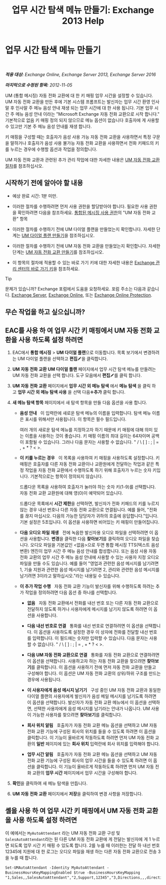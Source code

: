 ﻿---
title: '업무 시간 탐색 메뉴 만들기: Exchange 2013 Help'
TOCTitle: 업무 시간 탐색 메뉴 만들기
ms:assetid: f76472fd-aa1a-4cd8-8e26-cc674421d375
ms:mtpsurl: https://technet.microsoft.com/ko-kr/library/Bb232203(v=EXCHG.150)
ms:contentKeyID: 50484530
ms.date: 05/22/2018
mtps_version: v=EXCHG.150
ms.translationtype: MT
---

# 업무 시간 탐색 메뉴 만들기

 

_**적용 대상:** Exchange Online, Exchange Server 2013, Exchange Server 2016_

_**마지막으로 수정된 항목:** 2012-11-05_

UM (통합 메시징) 자동 전화 교환에 대 한 키 매핑 업무 시간을 설정할 수 있습니다. UM 자동 전화 교환을 만든 후에 기본 시스템 프롬프트는 발신자는 업무 시간 환영 인사말 후 인사말 주 메뉴 음성 안내 재생 되는 업무 시간에 대 한 사용 됩니다. 기본 업무 시간 주 메뉴 음성 안내 이라는 "Microsoft Exchange 자동 전화 교환으로 시작 합니다." 기본적으로 없음 키 매핑 정의 되지 않으므로 메뉴 옵션이 없습니다 호출자에 게 사용할 수 있고만 기본 주 메뉴 음성 안내를 재생 합니다.

키 매핑을 구성할 때는 호출자가 음성 사용 가능 자동 전화 교환을 사용하면서 특정 구문을 말하거나 호출자가 음성 사용 불가능 자동 전화 교환을 사용하면서 전화 키패드의 키를 누르는 경우에 수행할 옵션과 작업을 정의합니다.

UM 자동 전화 교환과 관련된 추가 관리 작업에 대한 자세한 내용은 [UM 자동 전화 교환 절차](um-auto-attendant-procedures-exchange-2013-help.md)를 참조하십시오.

## 시작하기 전에 알아야 할 내용

  - 예상 완료 시간: 1분 미만.

  - 이러한 절차를 수행하려면 먼저 사용 권한을 할당받아야 합니다. 필요한 사용 권한을 확인하려면 다음을 참조하세요. [통합된 메시징 사용 권한](unified-messaging-permissions-exchange-2013-help.md)의 "UM 자동 전화 교환" 항목

  - 이러한 절차를 수행하기 전에 UM 다이얼 플랜을 만들었는지 확인합니다. 자세한 단계는 [UM 다이얼 플랜 만들기](create-a-um-dial-plan-exchange-2013-help.md)을 참조하십시오.

  - 이러한 절차를 수행하기 전에 UM 자동 전화 교환을 만들었는지 확인합니다. 자세한 단계는 [UM 자동 전화 교환 만들기](create-a-um-auto-attendant-exchange-2013-help.md)를 참조하십시오.

  - 이 항목의 절차에 적용할 수 있는 바로 가기 키에 대한 자세한 내용은 [Exchange 관리 센터의 바로 가기 키](keyboard-shortcuts-in-the-exchange-admin-center-exchange-online-protection-help.md)을 참조하세요.


> [!TIP]
> 문제가 있습니까? Exchange 포럼에서 도움을 요청하세요. 포럼 주소는 다음과 같습니다. <A href="https://go.microsoft.com/fwlink/p/?linkid=60612">Exchange Server</A>, <A href="https://go.microsoft.com/fwlink/p/?linkid=267542">Exchange Online</A>, 또는 <A href="https://go.microsoft.com/fwlink/p/?linkid=285351">Exchange Online Protection</A>.



## 무슨 작업을 하고 싶으십니까?

## EAC를 사용 하 여 업무 시간 키 매핑에서 UM 자동 전화 교환을 사용 하도록 설정 하려면

1.  EAC에서 **통합 메시징** \> **UM 다이얼 플랜**으로 이동합니다. 목록 보기에서 변경하려는 UM 다이얼 플랜을 선택하고 **편집**![편집 아이콘](images/JJ218640.6f53ccb2-1f13-4c02-bea0-30690e6ea71d(EXCHG.150).gif "편집 아이콘")을 클릭합니다.

2.  **UM 자동 전화 교환** **UM 다이얼 플랜** 페이지에서 업무 시간 탐색 메뉴를 만들려는 UM 자동 전화 교환을 선택 합니다. 도구 모음에서 **편집**![편집 아이콘](images/JJ218640.6f53ccb2-1f13-4c02-bea0-30690e6ea71d(EXCHG.150).gif "편집 아이콘")를 클릭 합니다.

3.  **UM 자동 전화 교환** 페이지에서 **업무 시간 외 메뉴 탐색** 에서 **메뉴 탐색** 을 클릭 하 고 **업무 시간 외 메뉴 탐색 사용** 을 선택 다음![아이콘 추가](images/JJ218640.c1e75329-d6d7-4073-a27d-498590bbb558(EXCHG.150).gif "아이콘 추가")**추가** 클릭 합니다.

4.  **새 메뉴 탐색 항목** 페이지에서 새 탐색 항목을 만들 다음 옵션을 사용 합니다.
    
      - **음성 안내**   이 입력란에 새로운 탐색 메뉴의 이름을 입력합니다. 탐색 메뉴 이름은 표시를 위해서만 사용됩니다. 이 항목은 필수 필드입니다.
        
        여러 개의 새로운 탐색 메뉴를 지정하고자 하기 때문에 키 매핑에 대해 의미 있는 이름을 사용하는 것이 좋습니다. 키 매핑 이름의 최대 길이는 64자이며 공백이 포함될 수 있습니다. 그러나 다음 문자는 사용할 수 없습니다. " / \\ \[ \] : ; | = , + \* ? \< \>.
    
      - **이 키를 누르는 경우**   이 목록을 사용하여 키 매핑을 사용하도록 설정합니다. 키 매핑은 호출자를 다른 자동 전화 교환이나 교환원에게 전달하는 작업과 같은 특정 작업을 자동 전화 교환에서 수행하도록 하기 위해 호출자가 누르는 숫자 키입니다. 기본적으로는 항목이 정의되지 않습니다.
        
        드롭다운 목록을 사용하여 호출자가 눌러야 하는 숫자 키(1-9)를 선택합니다. 자동 전화 교환 교환원에 대해 영(0)이 예약되어 있습니다.
        
        드롭다운 목록에서 **시간 제한**을 선택하면, 발신자가 전화 키패드의 키를 누르지 않는 경우 내선 번호나 다른 자동 전화 교환으로 연결됩니다. 예를 들어, "전화를 끊지 마십시오. 다음의 가능한 담당자가 귀하의 호출에 응답합니다."입니다. 기본 설정은 5초입니다. 이 옵션을 사용하면 비어있는 키 매핑이 만들어집니다.
    
      - **다음 오디오 파일 재생**   전에 녹음한 발신자용 오디오 파일을 선택하려면 이 옵션을 사용합니다. **변경**을 클릭한 다음 **찾아보기**를 클릭하여 오디오 파일을 찾습니다. 오디오 파일을 기본값인 \<없음\>으로 두면 통합 메시징 TTS(텍스트 음성 변환) 엔진이 업무 시간 주 메뉴 음성 안내를 합성합니다. 또는 음성 사용 자동 전화 교환의 업무 시간 주 메뉴 음성 안내에 사용할 수 있는 사용자 지정 오디오 파일을 만들 수도 있습니다. 예를 들어 "영업과 관련한 음성 메시지를 남기려면 1, 기술 지원과 관련한 음성 메시지를 남기려면 2, 관리와 관련한 음성 메시지를 남기려면 3이라고 말하십시오."라는 내용일 수 있습니다.
    
      - **이 추가 작업 수행**   자동 전화 교환 기능이 발신자를 위해 수행하도록 하려는 추가 작업을 정의하려면 다음 옵션 중 하나를 선택합니다.
        
          - **없음**   자동 전화 교환에서 전화를 내선 번호 또는 다른 자동 전화 교환으로 전달하지 않도록 하거나 사용자에게 메시지를 남기지 않도록 하려면 이 옵션을 사용합니다.
        
          - **다음 내선 번호로 연결**   통화를 내선 번호로 연결하려면 이 옵션을 선택합니다. 이 옵션을 사용하도록 설정한 경우 이 상자에 전화를 전달할 내선 번호를 입력합니다. 이 필드에는 숫자만 입력할 수 있습니다. 다음 문자는 사용할 수 없습니다. " / \\ \[ \] : ; | = , + \* ? \< \>.
        
          - **다음 UM 자동 전화 교환으로 연결**   통화를 자동 전화 교환으로 연결하려면 이 옵션을 선택합니다. 사용하고자 하는 자동 전화 교환을 찾으려면 **찾아보기**를 클릭합니다. 이 옵션을 사용하기 전에 먼저 자동 전화 교환을 만들고 구성해야 합니다. 이 옵션은 UM 자동 전화 교환의 상위/하위 구조를 만드는 경우에 사용됩니다.
        
          - **이 사용자에게 음성 메시지 남기기**   구성 중인 UM 자동 전화 교환과 동일한 다이얼 플랜의 사용자에게 발신자가 음성 메일 메시지를 남기도록 하려면 이 옵션을 선택합니다. 발신자가 자동 전화 교환 메뉴에서 이 옵션을 선택하면, 선택한 사용자에게 음성 메시지를 남기라는 안내가 나옵니다. UM 사용이 가능한 사용자를 찾으려면 **찾아보기**를 클릭합니다.
        
          - **회사 위치 알림**   호출자가 자동 전화 교환 메뉴 옵션을 선택하고 UM 자동 전화 교환 기능에 구성된 회사의 위치를 들을 수 있도록 하려면 이 옵션을 클릭합니다. 이 기능이 올바르게 작동하도록 하려면 먼저 UM 자동 전화 교환의 **일반** 페이지에 있는 **회사 위치** 입력란에 회사 위치를 입력해야 합니다.
        
          - **업무 시간 알림**   호출자가 자동 전화 교환 메뉴 옵션을 선택하고 UM 자동 전화 교환 기능에 구성된 회사의 업무 시간을 들을 수 있도록 하려면 이 옵션을 클릭합니다. 이 기능이 올바르게 작동하도록 하려면 먼저 UM 자동 전화 교환의 **업무 시간** 페이지에서 업무 시간을 구성해야 합니다.

5.  **확인**을 클릭하여 새 메뉴 탐색을 만듭니다.

6.  **UM 자동 전화 교환** 페이지에서 **저장**을 클릭하여 변경 사항을 저장합니다.

## 셸을 사용 하 여 업무 시간 키 매핑에서 UM 자동 전화 교환을 사용 하도록 설정 하려면

이 예에서는 `MyAutoAttendant` 라는 UM 자동 전화 교환 구성 및 `SalesAutoAttendant`라는 된 다른 UM 자동 전화 교환에 게 전달는 발신자에 게 1 누르면 되도록 업무 시간 키 매핑 수 있도록 합니다. 2를 누를 때 이러한는 전달 하 내선 번호 12345에 지원에 대 한 로그는 오디오 파일을 재생 하는 다른 자동 전화 교환으로 전송 3을 누를 때 합니다.

    Set-UMAutoAttendant -Identity MyAutoAttendant - BusinessHoursKeyMappingEnabled $true -BusinessHoursKeyMapping "1,Sales,,SalesAutoAttendant","2,Support,12345","3,Directions,,,directions.wav"

